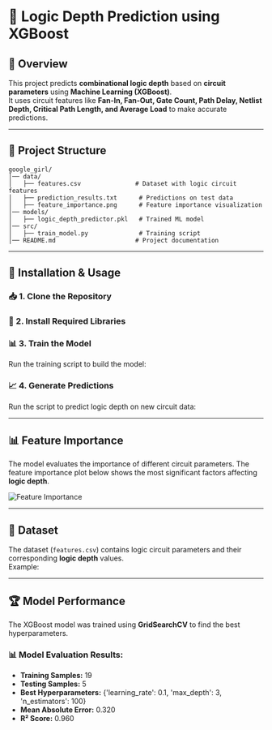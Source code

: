 # 🚀 Logic Depth Prediction using XGBoost

## 📌 Overview
This project predicts **combinational logic depth** based on **circuit parameters** using **Machine Learning (XGBoost)**.  
It uses circuit features like **Fan-In, Fan-Out, Gate Count, Path Delay, Netlist Depth, Critical Path Length, and Average Load** to make accurate predictions.

---

## 📂 Project Structure
```
google_girl/
│── data/
│   ├── features.csv               # Dataset with logic circuit features
│   ├── prediction_results.txt      # Predictions on test data
│   ├── feature_importance.png      # Feature importance visualization
│── models/
│   ├── logic_depth_predictor.pkl   # Trained ML model
│── src/
│   ├── train_model.py              # Training script
│── README.md                      # Project documentation
```

---

## 🔧 Installation & Usage

### 📥 1. Clone the Repository

### 🚀 2. Install Required Libraries

### 📊 3. Train the Model
Run the training script to build the model:

### 📈 4. Generate Predictions
Run the script to predict logic depth on new circuit data:

---

## 📊 Feature Importance
The model evaluates the importance of different circuit parameters. The feature importance plot below shows the most significant factors affecting **logic depth**.

![Feature Importance](data/feature_importance.png)

---

## 📜 Dataset
The dataset (`features.csv`) contains logic circuit parameters and their corresponding **logic depth** values.  
Example:

---

## 🏆 Model Performance
The XGBoost model was trained using **GridSearchCV** to find the best hyperparameters.  
### **📊 Model Evaluation Results:**
- **Training Samples:** 19
- **Testing Samples:** 5
- **Best Hyperparameters:** {'learning_rate': 0.1, 'max_depth': 3, 'n_estimators': 100}
- **Mean Absolute Error:** 0.320
- **R² Score:** 0.960
